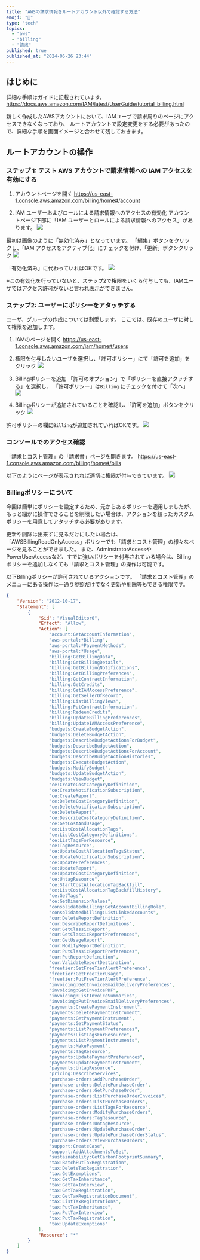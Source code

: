 ```yaml
---
title: "AWSの請求情報をルートアカウント以外で確認する方法"
emoji: "🎃"
type: "tech"
topics:
  - "aws"
  - "billing"
  - "請求"
published: true
published_at: "2024-06-26 23:44"
---
```



## はじめに
詳細な手順はガイドに記載されています。
https://docs.aws.amazon.com/IAM/latest/UserGuide/tutorial_billing.html

新しく作成したAWSアカウントにおいて、IAMユーザで請求周りのページにアクセスできなくなっており、
ルートアカウントで設定変更をする必要があったので、詳細な手順を画面イメージと合わせて残しておきます。


## ルートアカウントの操作
### ステップ 1: テスト AWS アカウントで請求情報への IAM アクセスを有効にする

1. アカウントページを開く
https://us-east-1.console.aws.amazon.com/billing/home#/account

2. IAM ユーザーおよびロールによる請求情報へのアクセスの有効化
アカウントページ下部に「IAM ユーザーとロールによる請求情報へのアクセス」があります。
![](https://storage.googleapis.com/zenn-user-upload/9d3f5df7a245-20240626.png)

最初は画像のように「無効化済み」となっています。
「編集」ボタンをクリックし、「IAM アクセスをアクティブ化」にチェックを付け、「更新」ボタンクリック
![](https://storage.googleapis.com/zenn-user-upload/29220af023fc-20240626.png)

「有効化済み」に代わっていればOKです。
![](https://storage.googleapis.com/zenn-user-upload/93a896bcfc39-20240626.png)

※この有効化を行っていないと、ステップ2で権限をいくら付与しても、IAMユーザではアクセス許可がないと言われ表示ができません。

### ステップ2: ユーザーにポリシーをアタッチする
ユーザ、グループの作成については割愛します。
ここでは、既存のユーザに対して権限を追加します。

1. IAMのページを開く
https://us-east-1.console.aws.amazon.com/iam/home#/users

2. 権限を付与したいユーザを選択し、「許可ポリシー」にて「許可を追加」をクリック
![](https://storage.googleapis.com/zenn-user-upload/fc20e0d38a8b-20240626.png)

3. Billingポリシーを追加
「許可のオプション」で「ポリシーを直接アタッチする」を選択し、
「許可ポリシー」は`Billing` にチェックを付けて「次へ」
![](https://storage.googleapis.com/zenn-user-upload/892517707e7d-20240626.png)

4. Billingポリシーが追加されていることを確認し、「許可を追加」ボタンをクリック
![](https://storage.googleapis.com/zenn-user-upload/d136d3f9be20-20240626.png)

許可ポリシーの欄に`Billing`が追加されていればOKです。
![](https://storage.googleapis.com/zenn-user-upload/be8c804cb909-20240626.png)

### コンソールでのアクセス確認
「請求とコスト管理」の「請求書」ページを開きます。
https://us-east-1.console.aws.amazon.com/billing/home#/bills

以下のようにページが表示されれば適切に権限が付与できています。
![](https://storage.googleapis.com/zenn-user-upload/c47d360248c0-20240626.png)

### Billingポリシーについて
今回は簡単にポリシーを設定するため、元からあるポリシーを適用しましたが、もっと細かに操作できることを制限したい場合は、アクションを絞ったカスタムポリシーを用意してアタッチする必要があります。

更新や削除は出来ずに見るだけにしたい場合は、「AWSBillingReadOnlyAccess」ポリシーでも「請求とコスト管理」の様々なページを見ることができました。
また、AdminstratorAccessやPowerUserAccessなど、すでに強いポリシーを付与されている場合は、Billingポリシーを追加しなくても「請求とコスト管理」の操作は可能です。

以下Billingポリシーが許可されているアクションです。
「請求とコスト管理」のメニューにある操作は一通り参照だけでなく更新や削除等もできる権限です。

```json
{
    "Version": "2012-10-17",
    "Statement": [
        {
            "Sid": "VisualEditor0",
            "Effect": "Allow",
            "Action": [
                "account:GetAccountInformation",
                "aws-portal:*Billing",
                "aws-portal:*PaymentMethods",
                "aws-portal:*Usage",
                "billing:GetBillingData",
                "billing:GetBillingDetails",
                "billing:GetBillingNotifications",
                "billing:GetBillingPreferences",
                "billing:GetContractInformation",
                "billing:GetCredits",
                "billing:GetIAMAccessPreference",
                "billing:GetSellerOfRecord",
                "billing:ListBillingViews",
                "billing:PutContractInformation",
                "billing:RedeemCredits",
                "billing:UpdateBillingPreferences",
                "billing:UpdateIAMAccessPreference",
                "budgets:CreateBudgetAction",
                "budgets:DeleteBudgetAction",
                "budgets:DescribeBudgetActionsForBudget",
                "budgets:DescribeBudgetAction",
                "budgets:DescribeBudgetActionsForAccount",
                "budgets:DescribeBudgetActionHistories",
                "budgets:ExecuteBudgetAction",
                "budgets:ModifyBudget",
                "budgets:UpdateBudgetAction",
                "budgets:ViewBudget",
                "ce:CreateCostCategoryDefinition",
                "ce:CreateNotificationSubscription",
                "ce:CreateReport",
                "ce:DeleteCostCategoryDefinition",
                "ce:DeleteNotificationSubscription",
                "ce:DeleteReport",
                "ce:DescribeCostCategoryDefinition",
                "ce:GetCostAndUsage",
                "ce:ListCostAllocationTags",
                "ce:ListCostCategoryDefinitions",
                "ce:ListTagsForResource",
                "ce:TagResource",
                "ce:UpdateCostAllocationTagsStatus",
                "ce:UpdateNotificationSubscription",
                "ce:UpdatePreferences",
                "ce:UpdateReport",
                "ce:UpdateCostCategoryDefinition",
                "ce:UntagResource",
                "ce:StartCostAllocationTagBackfill",
                "ce:ListCostAllocationTagBackfillHistory",
                "ce:GetTags",
                "ce:GetDimensionValues",
                "consolidatedbilling:GetAccountBillingRole",
                "consolidatedbilling:ListLinkedAccounts",
                "cur:DeleteReportDefinition",
                "cur:DescribeReportDefinitions",
                "cur:GetClassicReport",
                "cur:GetClassicReportPreferences",
                "cur:GetUsageReport",
                "cur:ModifyReportDefinition",
                "cur:PutClassicReportPreferences",
                "cur:PutReportDefinition",
                "cur:ValidateReportDestination",
                "freetier:GetFreeTierAlertPreference",
                "freetier:GetFreeTierUsage",
                "freetier:PutFreeTierAlertPreference",
                "invoicing:GetInvoiceEmailDeliveryPreferences",
                "invoicing:GetInvoicePDF",
                "invoicing:ListInvoiceSummaries",
                "invoicing:PutInvoiceEmailDeliveryPreferences",
                "payments:CreatePaymentInstrument",
                "payments:DeletePaymentInstrument",
                "payments:GetPaymentInstrument",
                "payments:GetPaymentStatus",
                "payments:ListPaymentPreferences",
                "payments:ListTagsForResource",
                "payments:ListPaymentInstruments",
                "payments:MakePayment",
                "payments:TagResource",
                "payments:UpdatePaymentPreferences",
                "payments:UpdatePaymentInstrument",
                "payments:UntagResource",
                "pricing:DescribeServices",
                "purchase-orders:AddPurchaseOrder",
                "purchase-orders:DeletePurchaseOrder",
                "purchase-orders:GetPurchaseOrder",
                "purchase-orders:ListPurchaseOrderInvoices",
                "purchase-orders:ListPurchaseOrders",
                "purchase-orders:ListTagsForResource",
                "purchase-orders:ModifyPurchaseOrders",
                "purchase-orders:TagResource",
                "purchase-orders:UntagResource",
                "purchase-orders:UpdatePurchaseOrder",
                "purchase-orders:UpdatePurchaseOrderStatus",
                "purchase-orders:ViewPurchaseOrders",
                "support:CreateCase",
                "support:AddAttachmentsToSet",
                "sustainability:GetCarbonFootprintSummary",
                "tax:BatchPutTaxRegistration",
                "tax:DeleteTaxRegistration",
                "tax:GetExemptions",
                "tax:GetTaxInheritance",
                "tax:GetTaxInterview",
                "tax:GetTaxRegistration",
                "tax:GetTaxRegistrationDocument",
                "tax:ListTaxRegistrations",
                "tax:PutTaxInheritance",
                "tax:PutTaxInterview",
                "tax:PutTaxRegistration",
                "tax:UpdateExemptions"
            ],
            "Resource": "*"
        }
    ]
}
```

